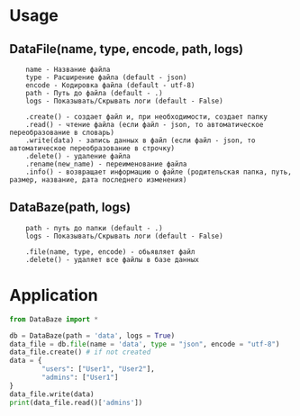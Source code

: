# Usage

## DataFile(name, type, encode, path, logs)

        name - Название файла
        type - Расширение файла (default - json)
        encode - Кодировка файла (default - utf-8)
        path - Путь до файла (default - .)
        logs - Показывать/Скрывать логи (default - False)

        .create() - создает файл и, при необходимости, создает папку
        .read() - чтение файла (если файл - json, то автоматическое переобразование в словарь)
        .write(data) - запись данных в файл (если файл - json, то автоматическое переобразование в строчку)
        .delete() - удаление файла
        .rename(new_name) - переименование файла
        .info() - возвращает информацию о файле (родительская папка, путь, размер, название, дата последнего изменения)

 ## DataBaze(path, logs)

        path - путь до папки (default - .)
        logs - Показывать/Скрывать логи (default - False)

        .file(name, type, encode) - обьявляет файл
        .delete() - удаляет все файлы в базе данных


# Application

```python
from DataBaze import *

db = DataBaze(path = 'data', logs = True)
data_file = db.file(name = 'data', type = "json", encode = "utf-8")
data_file.create() # if not created
data = {
        "users": ["User1", "User2"],
        "admins": ["User1"]
}
data_file.write(data)
print(data_file.read()['admins'])
```
